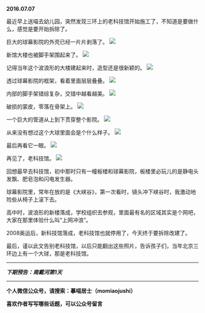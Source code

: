 **2016.07.07**

最近早上送喵去幼儿园，突然发现三环上的老科技馆开始施工了，不知道是要做什么，感觉是要开始拆除了。

巨大的球幕影院的外壳已经一片片剥落了。
![](http://upload-images.jianshu.io/upload_images/51001-07078d5262ed2b49.jpg?imageMogr2/auto-orient/strip%7CimageView2/2/w/1240)

新馆大楼也被脚手架围起来了。
![](http://upload-images.jianshu.io/upload_images/51001-e17011f58d80e012.jpg?imageMogr2/auto-orient/strip%7CimageView2/2/w/1240)

记得当年这个波浪形的大楼建起来时，造型还是很新颖的。
![](http://upload-images.jianshu.io/upload_images/51001-1dcf530933293977.jpg?imageMogr2/auto-orient/strip%7CimageView2/2/w/1240)

透过球幕影院的框架，看着里面层层叠叠。
![](http://upload-images.jianshu.io/upload_images/51001-c75ccdec36adc33e.jpg?imageMogr2/auto-orient/strip%7CimageView2/2/w/1240)

内部的脚手架错综复杂，交错中越看越美。
![](http://upload-images.jianshu.io/upload_images/51001-7194f8021d3b4b7b.jpg?imageMogr2/auto-orient/strip%7CimageView2/2/w/1240)

破损的蒙皮，零落在骨架上。
![](http://upload-images.jianshu.io/upload_images/51001-c4cb069ffa7165c7.jpg?imageMogr2/auto-orient/strip%7CimageView2/2/w/1240)

一个巨大的管道从上到下贯穿整个影院。
![](http://upload-images.jianshu.io/upload_images/51001-0c2caa7acda02649.jpg?imageMogr2/auto-orient/strip%7CimageView2/2/w/1240)

从来没有想过这个大球里面会是个什么样子。
![](http://upload-images.jianshu.io/upload_images/51001-fdf16179d4736597.jpg?imageMogr2/auto-orient/strip%7CimageView2/2/w/1240)

最后再看它一眼。
![](http://upload-images.jianshu.io/upload_images/51001-b086c94276b79e67.jpg?imageMogr2/auto-orient/strip%7CimageView2/2/w/1240)

再见了，老科技馆。
![](http://upload-images.jianshu.io/upload_images/51001-80e9d536979f7b07.jpg?imageMogr2/auto-orient/strip%7CimageView2/2/w/1240)

回想最早去科技馆，初中那时只有一幢板楼和球幕影院，板楼里必玩儿的是静电头发飘、肥皂泡和闪电发生器。

球幕影院里，常年在放的是《大峡谷》，第一次看时，镜头冲下峡谷时，我激动地险些从椅子上滚下去。

高中时，波浪形的新楼落成，学校组织去参观，里面最有名的区域其实是个网吧，大家在那里体验什么叫“上网冲浪”。

2008奥运后，新科技馆落成，老科技馆也就停用了，今天终于要拆除改建了。

最后，谨以此文告别老科技馆，以后只能翻出这些照片，告诉孩子们，当年北京三环边上有一个大球，那是老科技馆。


***

***下期预告：南戴河第1天***

***

**个人微信公众号，请搜索：摹喵居士（momiaojushi）**

**喜欢作者写写哪些话题，可以公众号留言**
